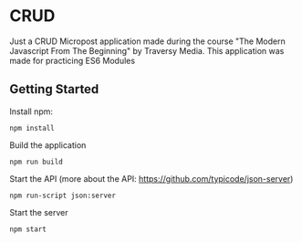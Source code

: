 # CRUD
Just a CRUD Micropost application made during the course "The Modern Javascript From The Beginning" by Traversy Media. This application was made for practicing ES6 Modules

## Getting Started
Install npm:

```
npm install
```

Build the application

```
npm run build
```

Start the API (more about the API: https://github.com/typicode/json-server)

```
npm run-script json:server 
```

Start the server

```
npm start 
```
